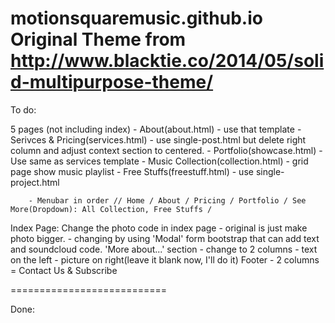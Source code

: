 motionsquaremusic.github.io
Original Theme from http://www.blacktie.co/2014/05/solid-multipurpose-theme/
===========================

To do:

5 pages (not including index)
    - About(about.html) - use that template
    - Serivces & Pricing(services.html) - use single-post.html but delete right column and adjust context section to centered.
    - Portfolio(showcase.html) - Use same as services template
    - Music Collection(collection.html) - grid page show music playlist
    - Free Stuffs(freestuff.html) - use single-project.html
    
        - Menubar in order // Home / About / Pricing / Portfolio / See More(Dropdown): All Collection, Free Stuffs /
    
Index Page:
    Change the photo code in index page
        - original is just make photo bigger.
        - changing by using 'Modal' form bootstrap that can add text and soundcloud code.
    'More about...' section
        - change to 2 columns - text on the left - picture on right(leave it blank now, I'll do it)
    Footer
        - 2 columns = Contact Us & Subscribe
    
===========================

Done:
